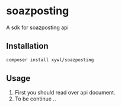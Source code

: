 # soazposting
A sdk for soazposting api

## Installation

```bash
composer install xywl/soazposting
```

## Usage

1. First you should read over api document.
2. To be continue ..
